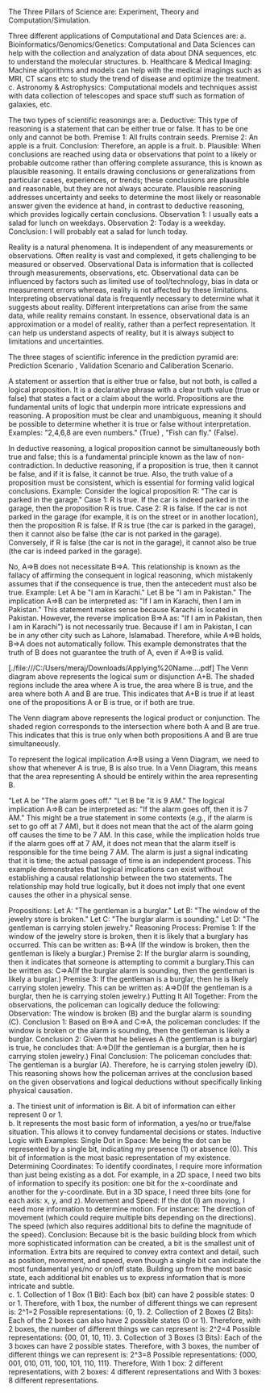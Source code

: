 The Three Pillars of Science are: Experiment, Theory and Computation/Simulation. 

Three different applications of Computational and Data Sciences are: a. Bioinformatics/Genomics/Genetics: Computational and Data Sciences can help with the collection and analyzation of data about DNA sequences, etc to understand the molecular structures. b. Healthcare & Medical Imaging: Machine algorithms and models can help with the medical imagings such as MRI, CT scans etc to study the trend of disease and optimize the treatment.  c. Astronomy & Astrophysics: Computational models and techniques assist with data collection of telescopes and space stuff such as formation of galaxies, etc.   

The two types of scientific reasonings are: a. Deductive: This type of reasoning is a statement that can be either true or false. It has to be one only and cannot be both. Premise 1: All fruits contrain seeds. Premise 2: An apple is a fruit. Conclusion: Therefore, an apple is a fruit.  b. Plausible: When conclusions are reached using data or observations that point to a likely or probable outcome rather than offering complete assurance, this is known as plausible reasoning. It entails drawing conclusions or generalizations from particular cases, experiences, or trends; these conclusions are plausible and reasonable, but they are not always accurate. Plausible reasoning addresses uncertainty and seeks to determine the most likely or reasonable answer given the evidence at hand, in contrast to deductive reasoning, which provides logically certain conclusions.                                         Observation 1: I usually eats a salad for lunch on weekdays. Observation 2: Today is a weekday. Conclusion: I will probably eat a salad for lunch today. 

Reality is a natural phenomena. It is independent of any measurements or observations. Often reality is vast and complexed, it gets challenging to be measured or observed. Observational Data is information that is collected through measurements, observations, etc. Observational data can be influenced by factors such as limited use of tool/technology, bias in data or measurement errors whereas, reality is not affected by these limitations. Interpreting observational data is frequently necessary to determine what it suggests about reality. Different interpretations can arise from the same data, while reality remains constant. In essence, observational data is an approximation or a model of reality, rather than a perfect representation. It can help us understand aspects of reality, but it is always subject to limitations and uncertainties. 

The three stages of scientific inference in the prediction pyramid are: Prediction Scenario , Validation Scenario and Caliberation Scenario. 

A statement or assertion that is either true or false, but not both, is called a logical proposition. It is a declarative phrase with a clear truth value (true or false) that states a fact or a claim about the world. Propositions are the fundamental units of logic that underpin more intricate expressions and reasoning. A proposition must be clear and unambiguous, meaning it should be possible to determine whether it is true or false without interpretation. Examples: "2,4,6,8 are even numbers." (True)      ,     "Fish can fly." (False).    

In deductive reasoning, a logical proposition cannot be simultaneously both true and false; this is a fundamental principle known as the law of non-contradiction. In deductive reasoning, if a proposition is true, then it cannot be false, and if it is false, it cannot be true. Also, the truth value of a proposition must be consistent, which is essential for forming valid logical conclusions.
Example: Consider the logical proposition R: "The car is parked in the garage."
Case 1: R is true. If the car is indeed parked in the garage, then the proposition R is true.
Case 2: R is false. If the car is not parked in the garage (for example, it is on the street or in another location), then the proposition R is false.
If R is true (the car is parked in the garage), then it cannot also be false (the car is not parked in the garage). Conversely, if R is false (the car is not in the garage), it cannot also be true (the car is indeed parked in the garage).

No, A⇒B does not necessitate B⇒A. This relationship is known as the fallacy of affirming the consequent in logical reasoning, which mistakenly assumes that if the consequence is true, then the antecedent must also be true. Example: Let A be "I am in Karachi." Let B be "I am in Pakistan." The implication A⇒B can be interpreted as: "If I am in Karachi, then I am in Pakistan." This statement makes sense because Karachi is located in Pakistan. However, the reverse implication B⇒A as: "If I am in Pakistan, then I am in Karachi") is not necessarily true. Because if I am in Pakistan, I can be in any other city such as Lahore, Islamabad. Therefore, while A⇒B holds, B⇒A does not automatically follow. This example demonstrates that the truth of B does not guarantee the truth of A, even if A⇒B is valid.  

[./file:///C:/Users/meraj/Downloads/Applying%20Name....pdf] The Venn diagram above represents the logical sum or disjunction A+B. The shaded regions include the area where A is true, the area where B is true, and the area where both A and B are true. This indicates that A+B is true if at least one of the propositions A or B is true, or if both are true.  

The Venn diagram above represents the logical product or conjunction. The shaded region corresponds to the intersection where both A and B are true. This indicates that this is true only when both propositions A and B are true simultaneously.      

To represent the logical implication A⇒B using a Venn Diagram, we need to show that whenever A is true, B is also true. In a Venn Diagram, this means that the area representing A should be entirely within the area representing B.  

"Let A be "The alarm goes off." "Let B be "It is 9 AM."  The logical implication A⇒B can be interpreted as: "If the alarm goes off, then it is 7 AM." This might be a true statement in some contexts (e.g., if the alarm is set to go off at 7 AM), but it does not mean that the act of the alarm going off causes the time to be 7 AM. In this case, while the implication holds true if the alarm goes off at 7 AM, it does not mean that the alarm itself is responsible for the time being 7 AM. The alarm is just a signal indicating that it is time; the actual passage of time is an independent process. This example demonstrates that logical implications can exist without establishing a causal relationship between the two statements. The relationship may hold true logically, but it does not imply that one event causes the other in a physical sense.  

Propositions:
Let A: "The gentleman is a burglar."
Let B: "The window of the jewelry store is broken."
Let C: "The burglar alarm is sounding."
Let D: "The gentleman is carrying stolen jewelry."
Reasoning Process: Premise 1: If the window of the jewelry store is broken, then it is likely that a burglary has occurred. This can be written as: B⇒A (If the window is broken, then the gentleman is likely a burglar.) Premise 2: If the burglar alarm is sounding, then it indicates that someone is attempting to commit a burglary.This can be written as: C⇒A(If the burglar alarm is sounding, then the gentleman is likely a burglar.) Premise 3: If the gentleman is a burglar, then he is likely carrying stolen jewelry. This can be written as: A⇒D(If the gentleman is a burglar, then he is carrying stolen jewelry.)
Putting It All Together: From the observations, the policeman can logically deduce the following: Observation: The window is broken (B) and the burglar alarm is sounding (C). Conclusion 1: Based on B⇒A and C⇒A, the policeman concludes: If the window is broken or the alarm is sounding, then the gentleman is likely a burglar.
Conclusion 2: Given that he believes A (the gentleman is a burglar) is true, he concludes that: A⇒D(If the gentleman is a burglar, then he is carrying stolen jewelry.)
Final Conclusion: The policeman concludes that: The gentleman is a burglar (A). Therefore, he is carrying stolen jewelry (D). This reasoning shows how the policeman arrives at the conclusion based on the given observations and logical deductions without specifically linking physical causation. 

a. The tiniest unit of information is Bit. A bit of information can either represent 0 or 1.   
b. It represents the most basic form of information, a yes/no or true/false situation. This allows it to convey fundamental decisions or states.
Inductive Logic with Examples: Single Dot in Space:
Me being the dot can be represented by a single bit, indicating my presence (1) or absence (0). This bit of information is the most basic representation of my existence.
Determining Coordinates: To identify coordinates, I require more information than just being existing as a dot. For example, in a 2D space, I need two bits of information to specify its position: one bit for the x-coordinate and another for the y-coordinate. But in a 3D space, I need three bits (one for each axis: x, y, and z). 
Movement and Speed: If the dot (I) am moving, I need more information to determine motion. For instance: The direction of movement (which could require multiple bits depending on the directions). The speed (which also requires additional bits to define the magnitude of the speed).
Conclusion: Because bit is the basic building block from which more sophisticated information can be created, a bit is the smallest unit of information. Extra bits are required to convey extra context and detail, such as position, movement, and speed, even though a single bit can indicate the most fundamental yes/no or on/off state. Building up from the most basic state, each additional bit enables us to express information that is more intricate and subtle.   
c. 1. Collection of 1 Box (1 Bit):
Each box (bit) can have 2 possible states: 0 or 1.
Therefore, with 1 box, the number of different things we can represent is:
2^1=2
Possible representations: {0, 1}.
2. Collection of 2 Boxes (2 Bits):
Each of the 2 boxes can also have 2 possible states (0 or 1).
Therefore, with 2 boxes, the number of different things we can represent is:
2^2=4
Possible representations: {00, 01, 10, 11}.
3. Collection of 3 Boxes (3 Bits):
Each of the 3 boxes can have 2 possible states.
Therefore, with 3 boxes, the number of different things we can represent is:
2^3=8
Possible representations: {000, 001, 010, 011, 100, 101, 110, 111}.
Therefore,
With 1 box: 2 different representations, with 2 boxes: 4 different representations and With 3 boxes: 8 different representations.  

